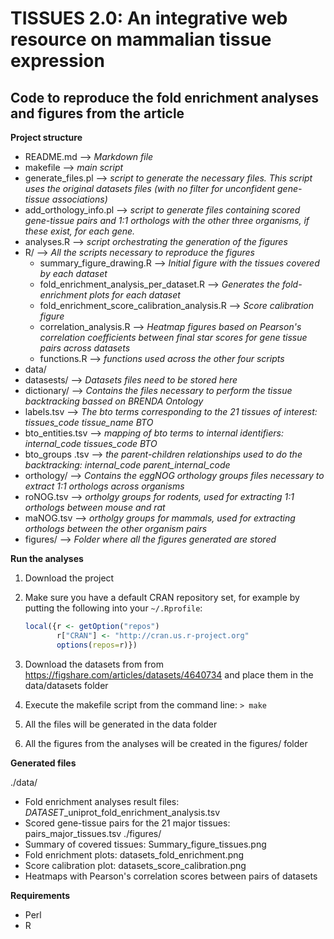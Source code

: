 TISSUES 2.0: An integrative web resource on mammalian tissue expression
==============

Code to reproduce the fold enrichment analyses and figures from the article
--------------
**Project structure**
- README.md --> *Markdown file*
- makefile  -->	*main script*
- generate\_files.pl --> *script to generate the necessary files. This script uses the original datasets files (with no filter for unconfident gene-tissue associations)*
- add\_orthology\_info.pl --> *script to generate files containing scored gene-tissue pairs and 1:1 orthologs with the other three organisms, if these exist, for each gene.*
- analyses.R --> *script orchestrating the generation of the figures*
- R/ --> *All the scripts necessary to reproduce the figures*
    - summary\_figure\_drawing.R --> *Initial figure with the tissues covered by each dataset*
    - fold\_enrichment\_analysis\_per\_dataset.R --> *Generates the fold-enrichment plots for each dataset*
    - fold\_enrichment\_score\_calibration\_analysis.R --> *Score calibration figure*
    - correlation\_analysis.R --> *Heatmap figures based on Pearson's correlation coefficients between final star scores for gene tissue pairs across datasets*
    - functions.R --> *functions used across the other four scripts* 
- data/ 
 - datasests/ --> *Datasets files need to be stored here*
 - dictionary/ --> *Contains the files necessary to perform the tissue backtracking bassed on BRENDA Ontology*
  - labels.tsv --> *The bto terms corresponding to the 21 tissues of interest: tissues\_code  tissue\_name  BTO*
  - bto\_entities.tsv --> *mapping of bto terms to internal identifiers: internal\_code  tissues\_code  BTO*
  - bto\_groups .tsv --> *the parent-children relationships used to do the backtracking: internal\_code  parent\_internal\_code*
 - orthology/ --> *Contains the eggNOG orthology groups files necessary to extract 1:1 orthologs across organisms*
  - roNOG.tsv --> *ortholgy groups for rodents, used for extracting 1:1 orthologs between mouse and rat*
  - maNOG.tsv --> *ortholgy groups for mammals, used for extracting orthologs between the other organism pairs*
- figures/ --> *Folder where all the figures generated are stored*

**Run the analyses**

1. Download the project
2. Make sure you have a default CRAN repository set, for example by
   putting the following into your `~/.Rprofile`:

     ```r
     local({r <- getOption("repos")
            r["CRAN"] <- "http://cran.us.r-project.org"
            options(repos=r)})
     ```

3. Download the datasets from from https://figshare.com/articles/datasets/4640734 and place them in the data/datasets folder 
4. Execute the makefile script from the command line:
  `> make`
5. All the files will be generated in the data folder
6. All the figures from the analyses will be created in the figures/ folder

**Generated files**

./data/
- Fold enrichment analyses result files: *DATASET*\_uniprot\_fold\_enrichment\_analysis.tsv
- Scored gene-tissue pairs for the 21 major tissues: pairs\_major\_tissues.tsv 
./figures/
- Summary of covered tissues: Summary\_figure\_tissues.png
- Fold enrichment plots: datasets\_fold\_enrichment.png
- Score calibration plot: datasets_score_calibration.png
- Heatmaps with Pearson's correlation scores between pairs of datasets 

**Requirements**

- Perl
- R

